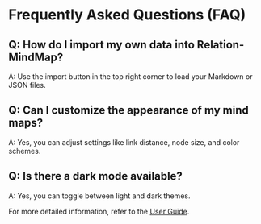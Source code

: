 # Frequently Asked Questions (FAQ)

## Q: How do I import my own data into Relation-MindMap?

A: Use the import button in the top right corner to load your Markdown or JSON files.

## Q: Can I customize the appearance of my mind maps?

A: Yes, you can adjust settings like link distance, node size, and color schemes.

## Q: Is there a dark mode available?

A: Yes, you can toggle between light and dark themes.

For more detailed information, refer to the [User Guide](User-Guide.md).
